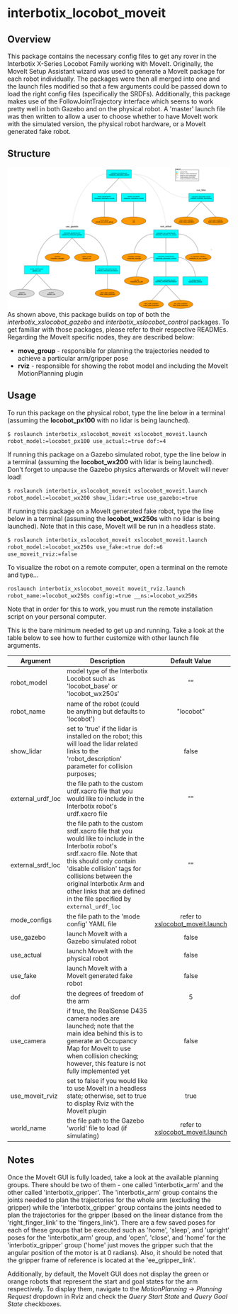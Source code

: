 # interbotix_locobot_moveit

## Overview
This package contains the necessary config files to get any rover in the Interbotix X-Series Locobot Family working with MoveIt. Originally, the MoveIt Setup Assistant wizard was used to generate a MoveIt package for each robot individually. The packages were then all merged into one and the launch files modified so that a few arguments could be passed down to load the right config files (specifically the SRDFs). Additionally, this package makes use of the FollowJointTrajectory interface which seems to work pretty well in both Gazebo and on the physical robot. A 'master' launch file was then written to allow a user to choose whether to have MoveIt work with the simulated version, the physical robot hardware, or a MoveIt generated fake robot.

## Structure
![xslocobot_moveit_flowchart](images/xslocobot_moveit_flowchart.png)
As shown above, this package builds on top of both the *interbotix_xslocobot_gazebo* and *interbotix_xslocobot_control* packages. To get familiar with those packages, please refer to their respective READMEs. Regarding the MoveIt specific nodes, they are described below:
- **move_group** - responsible for planning the trajectories needed to achieve a particular arm/gripper pose
- **rviz** - responsible for showing the robot model and including the MoveIt MotionPlanning plugin

## Usage
To run this package on the physical robot, type the line below in a terminal (assuming the **locobot_px100** with no lidar is being launched).
```
$ roslaunch interbotix_xslocobot_moveit xslocobot_moveit.launch robot_model:=locobot_px100 use_actual:=true dof:=4
```
If running this package on a Gazebo simulated robot, type the line below in a terminal (assuming the **locobot_wx200** with lidar is being launched). Don't forget to unpause the Gazebo physics afterwards or MoveIt will never load!
```
$ roslaunch interbotix_xslocobot_moveit xslocobot_moveit.launch robot_model:=locobot_wx200 show_lidar:=true use_gazebo:=true
```
If running this package on a MoveIt generated fake robot, type the line below in a terminal (assuming the **locobot_wx250s** with no lidar is being launched). Note that in this case, MoveIt will be run in a headless state.
```
$ roslaunch interbotix_xslocobot_moveit xslocobot_moveit.launch robot_model:=locobot_wx250s use_fake:=true dof:=6 use_moveit_rviz:=false
```
To visualize the robot on a remote computer, open a terminal on the remote and type...
```
roslaunch interbotix_xslocobot_moveit moveit_rviz.launch robot_name:=locobot_wx250s config:=true __ns:=locobot_wx250s
```
Note that in order for this to work, you must run the remote installation script on your personal computer.

This is the bare minimum needed to get up and running. Take a look at the table below to see how to further customize with other launch file arguments.

| Argument | Description | Default Value |
| -------- | ----------- | :-----------: |
| robot_model | model type of the Interbotix Locobot such as 'locobot_base' or 'locobot_wx250s' | "" |
| robot_name | name of the robot (could be anything but defaults to 'locobot') | "locobot" |
| show_lidar | set to 'true' if the lidar is installed on the robot; this will load the lidar related links to the 'robot_description' parameter for collision purposes;  | false |
| external_urdf_loc | the file path to the custom urdf.xacro file that you would like to include in the Interbotix robot's urdf.xacro file| "" |
| external_srdf_loc | the file path to the custom srdf.xacro file that you would like to include in the Interbotix robot's srdf.xacro file. Note that this should only contain 'disable collision' tags for collisions between the original Interbotix Arm and other links that are defined in the file specified by `external_urdf_loc` | "" |
| mode_configs | the file path to the 'mode config' YAML file | refer to [xslocobot_moveit.launch](launch/xslocobot_moveit.launch) |
| use_gazebo | launch MoveIt with a Gazebo simulated robot | false |
| use_actual | launch MoveIt with the physical robot | false |
| use_fake | launch MoveIt with a MoveIt generated fake robot | false |
| dof | the degrees of freedom of the arm | 5 |
| use_camera | if true, the RealSense D435 camera nodes are launched; note that the main idea behind this is to generate an Occupancy Map for MoveIt to use when collision checking; however, this feature is not fully implemented yet | false |
| use_moveit_rviz | set to false if you would like to use MoveIt in a headless state; otherwise, set to true to display Rviz with the MoveIt plugin | true |
| world_name | the file path to the Gazebo 'world' file to load (if simulating) | refer to [xslocobot_moveit.launch](launch/xslocobot_moveit.launch) |

## Notes
Once the MoveIt GUI is fully loaded, take a look at the available planning groups. There should be two of them - one called 'interbotix_arm' and the other called 'interbotix_gripper'. The 'interbotix_arm' group contains the joints needed to plan the trajectories for the whole arm (excluding the gripper) while the 'interbotix_gripper' group contains the joints needed to plan the trajectories for the gripper (based on the linear distance from the 'right_finger_link' to the 'fingers_link'). There are a few saved poses for each of these groups that be executed such as 'home', 'sleep', and 'upright' poses for the 'interbotix_arm' group, and 'open', 'close', and 'home' for the 'interbotix_gripper' group ('home' just moves the gripper such that the angular position of the motor is at 0 radians). Also, it should be noted that the gripper frame of reference is located at the 'ee_gripper_link'.

Additionally, by default, the MoveIt GUI does not display the green or orange robots that represent the start and goal states for the arm respectively. To display them, navigate to the *MotionPlanning* -> *Planning Request* dropdown in Rviz and check the *Query Start State* and *Query Goal State* checkboxes.
